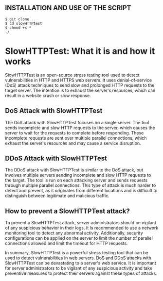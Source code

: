 ## INSTALLATION AND USE OF THE SCRIPT
```
$ git clone 
$ cd slowHTTPtest
$ chmod +x *
./
```

# SlowHTTPTest: What it is and how it works

SlowHTTPTest is an open-source stress testing tool used to detect vulnerabilities in HTTP and HTTPS web servers. It uses denial-of-service (DoS) attack techniques to send slow and prolonged HTTP requests to the target server. The intention is to exhaust the server's resources, which can result in a website crash or slow response.

## DoS Attack with SlowHTTPTest

The DoS attack with SlowHTTPTest focuses on a single server. The tool sends incomplete and slow HTTP requests to the server, which causes the server to wait for the requests to complete before responding. These incomplete requests are sent over multiple parallel connections, which exhaust the server's resources and may cause a service disruption.

## DDoS Attack with SlowHTTPTest

The DDoS attack with SlowHTTPTest is similar to the DoS attack, but involves multiple servers sending incomplete and slow HTTP requests to the target. The tool is run on each attacking server and sends requests through multiple parallel connections. This type of attack is much harder to detect and prevent, as it originates from different locations and is difficult to distinguish between legitimate and malicious traffic.

## How to prevent a SlowHTTPTest attack?

To prevent a SlowHTTPTest attack, server administrators should be vigilant of any suspicious behavior in their logs. It is recommended to use a network monitoring tool to detect any abnormal activity. Additionally, security configurations can be applied on the server to limit the number of parallel connections allowed and limit the timeout for HTTP requests.

In summary, SlowHTTPTest is a powerful stress testing tool that can be used to detect vulnerabilities in web servers. DoS and DDoS attacks with SlowHTTPTest can be devastating to a server's web service. It is important for server administrators to be vigilant of any suspicious activity and take preventive measures to protect their servers against these types of attacks.
